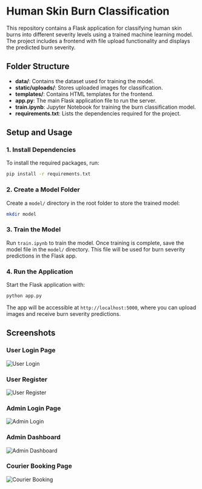 # Human Skin Burn Classification

This repository contains a Flask application for classifying human skin burns into different severity levels using a trained machine learning model. The project includes a frontend with file upload functionality and displays the predicted burn severity.

## Folder Structure

- **data/**: Contains the dataset used for training the model.
- **static/uploads/**: Stores uploaded images for classification.
- **templates/**: Contains HTML templates for the frontend.
- **app.py**: The main Flask application file to run the server.
- **train.ipynb**: Jupyter Notebook for training the burn classification model.
- **requirements.txt**: Lists the dependencies required for the project.

## Setup and Usage

### 1. Install Dependencies

To install the required packages, run:

```bash
pip install -r requirements.txt
```

### 2. Create a Model Folder

Create a `model/` directory in the root folder to store the trained model:

```bash
mkdir model
```

### 3. Train the Model

Run `train.ipynb` to train the model. Once training is complete, save the model file in the `model/` directory. This file will be used for burn severity predictions in the Flask app.

### 4. Run the Application

Start the Flask application with:

```bash
python app.py
```

The app will be accessible at `http://localhost:5000`, where you can upload images and receive burn severity predictions.

## Screenshots

### User Login Page
![User Login](images/User_Login.png)

### User Register
![User Register](images/User_Register.png)

### Admin Login Page
![Admin Login](images/Admin_Login.png)

### Admin Dashboard
![Admin Dashboard](images/Admin_Dashboard.png)

### Courier Booking Page
![Courier Booking](images/Courier_Booking.png)



 
